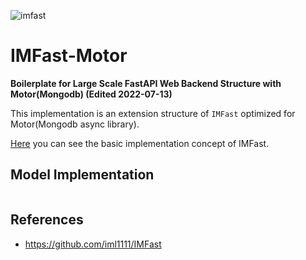 ![imfast](https://user-images.githubusercontent.com/29897277/178490130-561c60cd-5e77-47c8-a5a4-239c908a1b13.png)
# IMFast-Motor
**Boilerplate for Large Scale FastAPI Web Backend Structure with Motor(Mongodb) (Edited 2022-07-13)**

This implementation is an extension structure of `IMFast` optimized for Motor(Mongodb async library).

[Here](https://github.com/iml1111/IMFast) you can see the basic implementation concept of IMFast.

## Model Implementation

```
```

## References

- https://github.com/iml1111/IMFast
